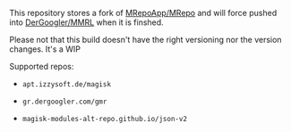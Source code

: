 This repository stores a fork of [MRepoApp/MRepo](https://github.com/MRepoApp/MRepo) and will force pushed into [DerGoogler/MMRL](https://github.com/DerGoogler/MMRL ) when it is finshed.

Please not that this build doesn't have the right versioning nor the version changes. It's a WIP

Supported repos:

- ```
  apt.izzysoft.de/magisk
  ```
- ```
  gr.dergoogler.com/gmr
  ```
- ```
  magisk-modules-alt-repo.github.io/json-v2
  ```